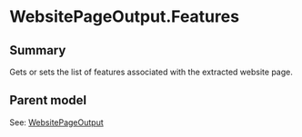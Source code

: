 # WebsitePageOutput.Features

## Summary

Gets or sets the list of features associated with the extracted website page.

## Parent model

See: [WebsitePageOutput](WebsitePageOutput.md)